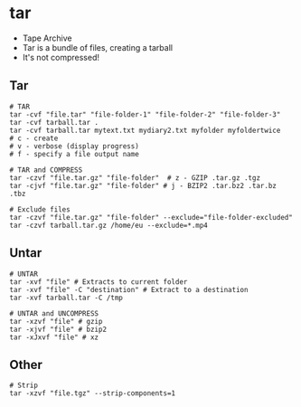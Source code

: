 # tar

- Tape Archive
- Tar is a bundle of files, creating a tarball
- It's not compressed!

## Tar

```shell
# TAR
tar -cvf "file.tar" "file-folder-1" "file-folder-2" "file-folder-3"
tar -cvf tarball.tar .
tar -cvf tarball.tar mytext.txt mydiary2.txt myfolder myfoldertwice
# c - create
# v - verbose (display progress)
# f - specify a file output name

# TAR and COMPRESS
tar -czvf "file.tar.gz" "file-folder"  # z - GZIP .tar.gz .tgz
tar -cjvf "file.tar.gz" "file-folder" # j - BZIP2 .tar.bz2 .tar.bz .tbz

# Exclude files
tar -czvf "file.tar.gz" "file-folder" --exclude="file-folder-excluded"
tar -czvf tarball.tar.gz /home/eu --exclude=*.mp4
```

## Untar

```shell
# UNTAR
tar -xvf "file" # Extracts to current folder
tar -xvf "file" -C "destination" # Extract to a destination
tar -xvf tarball.tar -C /tmp

# UNTAR and UNCOMPRESS
tar -xzvf "file" # gzip
tar -xjvf "file" # bzip2
tar -xJxvf "file" # xz
```

## Other

```shell
# Strip
tar -xzvf "file.tgz" --strip-components=1
```
